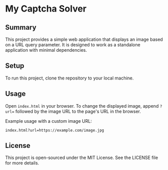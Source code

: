 # My Captcha Solver

## Summary
This project provides a simple web application that displays an image based on a URL query parameter. It is designed to work as a standalone application with minimal dependencies.

## Setup
To run this project, clone the repository to your local machine.

## Usage
Open `index.html` in your browser. To change the displayed image, append `?url=` followed by the image URL to the page's URL in the browser.

Example usage with a custom image URL:

```
index.html?url=https://example.com/image.jpg
```

## License
This project is open-sourced under the MIT License. See the LICENSE file for more details.